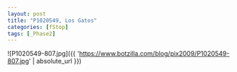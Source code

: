 ```yaml
---
layout: post
title: "P1020549, Los Gatos"
categories: [fStop]
tags: [_Phase2]
---
```



![P1020549-807.jpg]({{ 'https://www.botzilla.com/blog/pix2009/P1020549-807.jpg' | absolute_url }})


